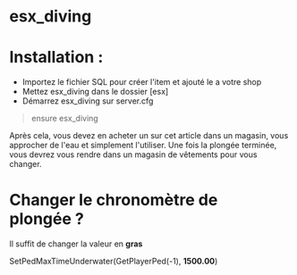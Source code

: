 # esx_diving

# Installation :
  - Importez le fichier SQL pour créer l'item et ajouté le a votre shop
  - Mettez esx_diving dans le dossier [esx]
  - Démarrez esx_diving sur server.cfg
  > ensure esx_diving

Après cela, vous devez en acheter un sur cet article dans un magasin, vous approcher de l'eau et simplement l'utiliser.
Une fois la plongée terminée, vous devrez vous rendre dans un magasin de vêtements pour vous changer.

# Changer le chronomètre de plongée ?
Il suffit de changer la valeur en **gras**

SetPedMaxTimeUnderwater(GetPlayerPed(-1), **1500.00**)
